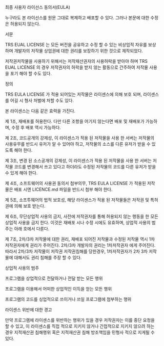 최종 사용자 라이선스 동의서(EULA)



누구라도 본 라이선스를 원문 그대로 복제하고 배포할 수 있다. 그러나 본문에 대한 수정은 허용되지 않는다.



서문

TRS EUAL LICENSE 는 모든 버전을 공유하고 수정 할 수 있는 비상업적 자유를 보상 하며
개발자의 저작물 상업권에 대한 권리를 보장하기 위한 것으로 제작되었다.

저작권저작물을 사용하기 위해서는 저작재산권자의 사용허락을 받아야 하며
TRS EUAL LICENSE 의 경우 저작권자의 허락을 받지 않는 활동으로 간주하여
저작물 사용을 포기 해야 할 수도 있다.

정의

TRS EULA LICENSE 가 적용 되어있는 저작물은 라이센스에 의해 보호 되며, 라이센스를 어길 시
형사 처벌에 처할 수도 있다.

본 라이센스는 다음 같은 효력을 가진다.

제 1조, 재배포를 허용한다. 다만 다른 조항을 어기지 않는다면 배포 및 재배포가 가능하며, 수정 후 배포 역시 가능하다.

제 2조, 코드공개의 강제성, 이 라이센스가 적용 된 저작물을 사용 한 서버는 저작물의 사용유무를 반드시 유저가 알 수 있어야 하고, 저작물의 소스를
다른 유저가 받을 수 있도록 해야 한다.

제 3조, 변경 된 소스공개의 강제성, 이 라이센스가 적용 된 저작물을 사용 한 서버는 저작물 코드를 변경해서 쓰고 있다고 하더라도 수정된 저작물의 코드를 
다른 유저가 받을 수 있게 해야 한다.

제 4조, 소프트웨어의 사용권 동의서 첨부의무, TRS EULA LICENSE 가 적용된 저작물은 배포 시엔 LICENCE.md 파일을 반드시 첨부 해야 한다.

제 5조, 소프투웨어의 법적 보호성, 해당 라이센스가 적용 된 저작물들은 저작권 및 특허권에 의해 보호 받는다.

제 6조, 무단상업적 사용의 금지, 사전에 저작권자를 통해 허용되지 않는 행동을 한 모든 상업적 사용을 금지 한다. 이것은
재배포 시나 수정 시에도 유효하며, 상업적 사용의 범주는 아래 호에서 다룬다.

제 7조, 2차/3차 저작물에 대한 권리, 재배포 되어진 저작물과 수정된 저작물 역시 1차 저작권자에게 권리가 주어진다.
2차/3차 개발자의 권리는 1차저작권자 에게 주어진다. 따라서 2차/3차 저작물이 저작권 저작권침해를 당한경우, 1차저작권자가 2차
3차 저작물에 대해서도 권리 침해를 주장 할 수 있다.

상업적 사용의 범주

프로그램을 상업적으로 전달하거나 전달 받는 모든 행위

프로그램을 이용해서 어떠한 상업적인 이득을 얻는 모든 행위

프로그램의 코드를 싱업적으로 쓰이거나 쓰일 프로그램에 첨부하는 행위

라이센스 위반에 대한 경고

만약 프로그램에 라이센스를 위반하는 행위가 있을 경우 저작권자는 이를 중단 요청을 할 수 있고, 이 라이센스를 직접 적으로 지키지 않거나
간접적으로 지키지 않으려 하는 경우 지적재산권 침해행위 혹은 지적재산권 침해 방조책임을 민형사 적으로 지게될 수 있다.



